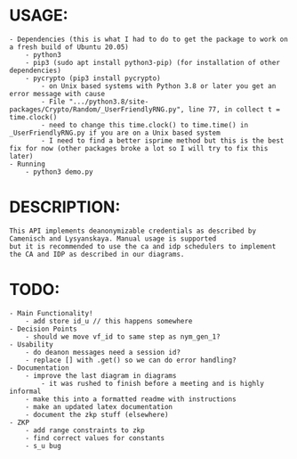 # USAGE:
    - Dependencies (this is what I had to do to get the package to work on a fresh build of Ubuntu 20.05)
        - python3
        - pip3 (sudo apt install python3-pip) (for installation of other dependencies)
        - pycrypto (pip3 install pycrypto)
            - on Unix based systems with Python 3.8 or later you get an error message with cause
            - File ".../python3.8/site-packages/Crypto/Random/_UserFriendlyRNG.py", line 77, in collect t = time.clock()
            - need to change this time.clock() to time.time() in _UserFriendlyRNG.py if you are on a Unix based system
            - I need to find a better isprime method but this is the best fix for now (other packages broke a lot so I will try to fix this later)
    - Running 
        - python3 demo.py

# DESCRIPTION:
    This API implements deanonymizable credentials as described by Camenisch and Lysyanskaya. Manual usage is supported
    but it is recommended to use the ca and idp schedulers to implement the CA and IDP as described in our diagrams.
# TODO:
    - Main Functionality!
        - add store id_u // this happens somewhere
    - Decision Points
        - should we move vf_id to same step as nym_gen_1?
    - Usability
        - do deanon messages need a session id?
        - replace [] with .get() so we can do error handling?
    - Documentation
        - improve the last diagram in diagrams
            - it was rushed to finish before a meeting and is highly informal   
        - make this into a formatted readme with instructions
        - make an updated latex documentation
        - document the zkp stuff (elsewhere)
    - ZKP
        - add range constraints to zkp
        - find correct values for constants
        - s_u bug